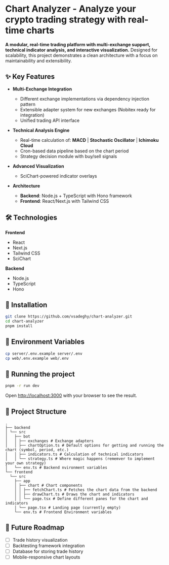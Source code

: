 # Chart Analyzer - Analyze your crypto trading strategy with real-time charts

**A modular, real-time trading platform with multi-exchange support, technical indicator analysis, and interactive visualization.**
Designed for scalability, this project demonstrates a clean architecture with a focus on maintainability and extensibility.

## ✨ Key Features

- **Multi-Exchange Integration**

  - Different exchange implementations via dependency injection pattern
  - Extensible adapter system for new exchanges (Nobitex ready for integration)
  - Unified trading API interface

- **Technical Analysis Engine**

  - Real-time calculation of:
    **MACD** | **Stochastic Oscillator** | **Ichimoku Cloud**
  - Cron-based data pipeline based on the chart period
  - Strategy decision module with buy/sell signals

- **Advanced Visualization**

  - SciChart-powered indicator overlays

- **Architecture**
  - **Backend**: Node.js + TypeScript with Hono framework
  - **Frontend**: React/Next.js with Tailwind CSS

## 🛠️ Technologies

**Frontend**

- React
- Next.js
- Tailwind CSS
- SciChart

**Backend**

- Node.js
- TypeScript
- Hono

## 🚀 Installation

```sh
git clone https://github.com/vsadeghy/chart-analyzer.git
cd chart-analyzer
pnpm install
```

## 🔑 Environment Variables

```sh
cp server/.env.example server/.env
cp web/.env.example web/.env
```

## 🚀 Running the project

```sh
pnpm -r run dev
```

Open [http://localhost:3000](http://localhost:3000) with your browser to see the result.

## 📂 Project Structure

```text
.
├── backend
│ └── src
│   ├── bot
│   │ ├── exchanges # Exchange adapters
│   │ ├── chartOption.ts # Default options for getting and running the chart (symbol, period, etc.)
│   │ ├── indicators.ts # Calculation of technical indicators
│   │ └── strategy.ts # Where magic happens (rememver to implement your own strategy)
│   └── env.ts # Backend nvironment variables
└── frontend
  └── src
    ├── app
    │ ├── chart # Chart components
    │ │ ├── fetchChart.ts # Fetches the chart data from the backend
    │ │ ├── drawChart.ts # Draws the chart and indicators
    │ │ └── page.tsx # Define different panes for the chart and indicators
    │ └── page.tsx # Landing page (currently empty)
    └── env.ts # Frontend Environment variables
```

## 🔮 Future Roadmap

- [ ] Trade history visualization
- [ ] Backtesting framework integration
- [ ] Database for storing trade history
- [ ] Mobile-responsive chart layouts
